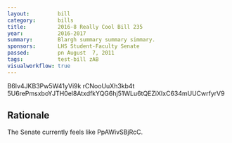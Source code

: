 ```yaml
---
layout:         bill
category:       bills
title:          2016-8 Really Cool Bill 235
year:           2016-2017
summary:        Blargh summary summary simmary.
sponsors:       LHS Student-Faculty Senate
passed:         pn August  7, 2011
tags:           test-bill zAB
visualworkflow: true
---
```



B6Iv4JKB3Pw5W41yVi9k rCNooUuXh3kb4t 5U6rePmsxboYJTH0el8AtxdfkYQG6hj51WLu6tQEZiXIxC634mUUCwrfyrV9 




Rationale
---------
The Senate currently feels like PpAWivSBjRcC.
